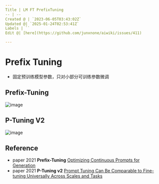 ```yaml
---
Title | LM FT PrefixTuning
-- | --
Created @ | `2023-06-05T03:43:02Z`
Updated @| `2025-01-24T02:53:41Z`
Labels | ``
Edit @| [here](https://github.com/junxnone/aiwiki/issues/411)

---
```

# Prefix Tuning

- 固定预训练模型参数，只对小部分可训练参数微调


## Prefix-Tuning

![image](https://github.com/junxnone/aiwiki/assets/2216970/b62ac68d-f4ef-4baa-9e93-84a85d6b7113)

## P-Tuning V2

![image](https://github.com/junxnone/aiwiki/assets/2216970/5c05b2f1-278a-42f0-84ea-71c9900158e5)

## Reference
- paper 2021 **Prefix-Tuning** [Optimizing Continuous Prompts for Generation](https://arxiv.org/abs/2101.00190)
- paper 2021 **P-Tuning v2** [Prompt Tuning Can Be Comparable to Fine-tuning Universally Across Scales and Tasks]()

